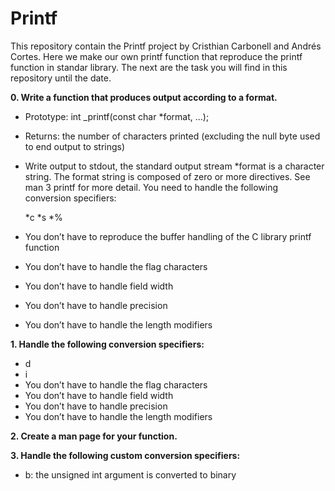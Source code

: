 # **Printf**

This repository contain the Printf project by Cristhian Carbonell and Andrés Cortes.
Here we make our own printf function that reproduce the printf function in standar library.
The next are the task you will find in this repository until the date.

**0. Write a function that produces output according to a format.**

* Prototype: int _printf(const char *format, ...);
* Returns: the number of characters printed (excluding the null byte used to end output to strings)
* Write output to stdout, the standard output stream
*format is a character string. The format string is composed of zero or more directives. See man 3 printf for more detail. You need to handle the following conversion specifiers:

	*c
	*s
	*%

* You don’t have to reproduce the buffer handling of the C library printf function
* You don’t have to handle the flag characters
* You don’t have to handle field width
* You don’t have to handle precision
* You don’t have to handle the length modifiers

**1. Handle the following conversion specifiers:**

* d
* i
* You don’t have to handle the flag characters
* You don’t have to handle field width
* You don’t have to handle precision
* You don’t have to handle the length modifiers

**2. Create a man page for your function.**

**3. Handle the following custom conversion specifiers:**

* b: the unsigned int argument is converted to binary
